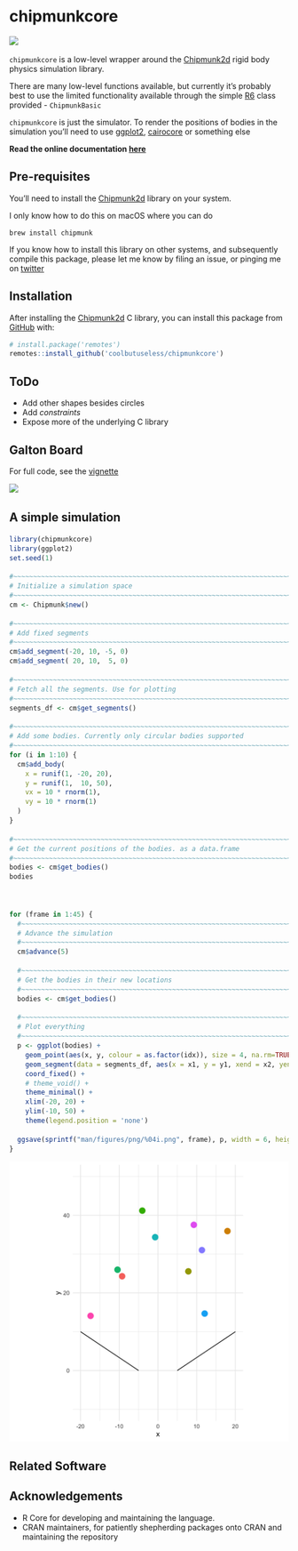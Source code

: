 
<!-- README.md is generated from README.Rmd. Please edit that file -->

# chipmunkcore

<!-- badges: start -->

![](https://img.shields.io/badge/cool-useless-green.svg)
<!-- badges: end -->

`chipmunkcore` is a low-level wrapper around the
[Chipmunk2d](http://chipmunk-physics.net/) rigid body physics simulation
library.

There are many low-level functions available, but currently it’s
probably best to use the limited functionality available through the
simple [R6]() class provided - `ChipmunkBasic`

`chipmunkcore` is just the simulator. To render the positions of bodies
in the simulation you’ll need to use
[ggplot2](https://cran.r-project.org/package=ggplot2),
[cairocore](https://github.com/coolbutuseless/cairocore) or something
else

**Read the online documentation
[here](https://coolbutuseless.github.io/package/chipmunkcore)**

## Pre-requisites

You’ll need to install the [Chipmunk2d](http://chipmunk-physics.net/)
library on your system.

I only know how to do this on macOS where you can do

    brew install chipmunk

If you know how to install this library on other systems, and
subsequently compile this package, please let me know by filing an
issue, or pinging me on [twitter](https://twitter.com/coolbutuseless)

## Installation

After installing the [Chipmunk2d](http://chipmunk-physics.net/) C
library, you can install this package from
[GitHub](https://github.com/coolbutuseless/chipmunkcore) with:

``` r
# install.package('remotes')
remotes::install_github('coolbutuseless/chipmunkcore')
```

## ToDo

  - Add other shapes besides circles
  - Add *constraints*
  - Expose more of the underlying C library

## Galton Board

For full code, see the
[vignette](https://coolbutuseless.github.io/package/chipmunkcore/articles/galton.html)

![](man/figures/galton.gif)

## A simple simulation

``` r
library(chipmunkcore)
library(ggplot2)
set.seed(1)

#~~~~~~~~~~~~~~~~~~~~~~~~~~~~~~~~~~~~~~~~~~~~~~~~~~~~~~~~~~~~~~~~~~~~~~~~~~~~~
# Initialize a simulation space
#~~~~~~~~~~~~~~~~~~~~~~~~~~~~~~~~~~~~~~~~~~~~~~~~~~~~~~~~~~~~~~~~~~~~~~~~~~~~~
cm <- Chipmunk$new()

#~~~~~~~~~~~~~~~~~~~~~~~~~~~~~~~~~~~~~~~~~~~~~~~~~~~~~~~~~~~~~~~~~~~~~~~~~~~~~
# Add fixed segments
#~~~~~~~~~~~~~~~~~~~~~~~~~~~~~~~~~~~~~~~~~~~~~~~~~~~~~~~~~~~~~~~~~~~~~~~~~~~~~
cm$add_segment(-20, 10, -5, 0)
cm$add_segment( 20, 10,  5, 0)

#~~~~~~~~~~~~~~~~~~~~~~~~~~~~~~~~~~~~~~~~~~~~~~~~~~~~~~~~~~~~~~~~~~~~~~~~~~~~~
# Fetch all the segments. Use for plotting
#~~~~~~~~~~~~~~~~~~~~~~~~~~~~~~~~~~~~~~~~~~~~~~~~~~~~~~~~~~~~~~~~~~~~~~~~~~~~~
segments_df <- cm$get_segments()

#~~~~~~~~~~~~~~~~~~~~~~~~~~~~~~~~~~~~~~~~~~~~~~~~~~~~~~~~~~~~~~~~~~~~~~~~~~~~~
# Add some bodies. Currently only circular bodies supported
#~~~~~~~~~~~~~~~~~~~~~~~~~~~~~~~~~~~~~~~~~~~~~~~~~~~~~~~~~~~~~~~~~~~~~~~~~~~~~
for (i in 1:10) {
  cm$add_body(
    x = runif(1, -20, 20), 
    y = runif(1,  10, 50),
    vx = 10 * rnorm(1),
    vy = 10 * rnorm(1)
  )
}

#~~~~~~~~~~~~~~~~~~~~~~~~~~~~~~~~~~~~~~~~~~~~~~~~~~~~~~~~~~~~~~~~~~~~~~~~~~~~~
# Get the current positions of the bodies. as a data.frame
#~~~~~~~~~~~~~~~~~~~~~~~~~~~~~~~~~~~~~~~~~~~~~~~~~~~~~~~~~~~~~~~~~~~~~~~~~~~~~
bodies <- cm$get_bodies()
bodies



for (frame in 1:45) {
  #~~~~~~~~~~~~~~~~~~~~~~~~~~~~~~~~~~~~~~~~~~~~~~~~~~~~~~~~~~~~~~~~~~~~~~~~~~~
  # Advance the simulation
  #~~~~~~~~~~~~~~~~~~~~~~~~~~~~~~~~~~~~~~~~~~~~~~~~~~~~~~~~~~~~~~~~~~~~~~~~~~~
  cm$advance(5)
  
  #~~~~~~~~~~~~~~~~~~~~~~~~~~~~~~~~~~~~~~~~~~~~~~~~~~~~~~~~~~~~~~~~~~~~~~~~~~~
  # Get the bodies in their new locations
  #~~~~~~~~~~~~~~~~~~~~~~~~~~~~~~~~~~~~~~~~~~~~~~~~~~~~~~~~~~~~~~~~~~~~~~~~~~~
  bodies <- cm$get_bodies()
  
  #~~~~~~~~~~~~~~~~~~~~~~~~~~~~~~~~~~~~~~~~~~~~~~~~~~~~~~~~~~~~~~~~~~~~~~~~~~~~~
  # Plot everything
  #~~~~~~~~~~~~~~~~~~~~~~~~~~~~~~~~~~~~~~~~~~~~~~~~~~~~~~~~~~~~~~~~~~~~~~~~~~~~~
  p <- ggplot(bodies) + 
    geom_point(aes(x, y, colour = as.factor(idx)), size = 4, na.rm=TRUE) + 
    geom_segment(data = segments_df, aes(x = x1, y = y1, xend = x2, yend = y2)) + 
    coord_fixed() + 
    # theme_void() + 
    theme_minimal() + 
    xlim(-20, 20) + 
    ylim(-10, 50) + 
    theme(legend.position = 'none')
  
  ggsave(sprintf("man/figures/png/%04i.png", frame), p, width = 6, height = 6)
}
```

![](man/figures/simple.gif)

## Related Software

## Acknowledgements

  - R Core for developing and maintaining the language.
  - CRAN maintainers, for patiently shepherding packages onto CRAN and
    maintaining the repository
